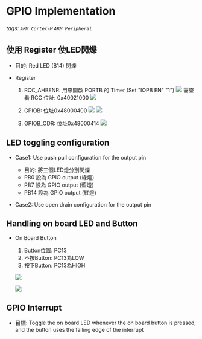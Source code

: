 # GPIO Implementation
###### tags: `ARM Cortex-M` `ARM Peripheral`

## 使用 Register 使LED閃爍
- 目的: Red LED (B14) 閃爍

- Register
  1. RCC_AHBENR: 用來開啟 PORTB 的 Timer (Set "IOPB EN" "1")
     ![](https://i.imgur.com/u9Jw7Iz.png)
     需查看 RCC 位址: 0x40021000
     ![](https://i.imgur.com/VlPKK8l.png)

  2. GPIOB: 位址0x48000400
     ![](https://i.imgur.com/GqAstIZ.png)
     ![](https://i.imgur.com/cVRcZ6v.png)

  3. GPIOB_ODR: 位址0x48000414
     ![](https://i.imgur.com/1WTici7.png)

## LED toggling configuration
- Case1: Use push pull configuration for the output pin
  - 目的: 將三個LED燈分別閃爍
  - PB0 設為 GPIO output  (綠燈)
  - PB7 設為 GPIO output  (藍燈)
  - PB14 設為 GPIO output (紅燈)

- Case2: Use open drain configuration for the output pin
  
## Handling on board LED and Button
- On Board Button
  1. Button位置: PC13
  2. 不按Button: PC13為LOW
  3. 按下Button: PC13為HIGH
  
  ![](https://i.imgur.com/QKYfSSS.png)
  
  ![](https://i.imgur.com/1PLwvZ7.png)
  
## GPIO Interrupt
- 目標: Toggle the on board LED whenever the on board button is pressed, and the button uses the falling edge of the interrupt


